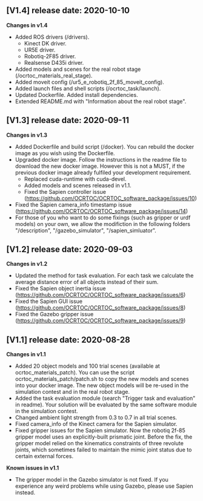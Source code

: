 ## [V1.4] release date: 2020-10-10
**Changes in v1.4**
- Added ROS drivers (/drivers).
    - Kinect DK driver.
    - UR5E driver.
    - Robotiq-2F85 driver.
    - Realsense D435i driver.
- Added models and scenes for the real robot stage (/ocrtoc_materials_real_stage).
- Added moveit config (/ur5_e_robotiq_2f_85_moveit_config).
- Added launch files and shell scripts (/ocrtoc_task/launch).
- Updated Dockerfile. Added install dependencies.
- Extended README.md with "Information about the real robot stage".

## [V1.3] release date: 2020-09-11
**Changes in v1.3**
- Added Dockerfile and build script (/docker). You can rebuild the docker image as you wish using the Dockerfile.
- Upgraded docker image. Follow the instructions in the readme file to download the new docker image. However this is not a MUST, if the previous docker image already fulfiled your development requirement.
    - Replaced cuda-runtime with cuda-devel.
    - Added models and scenes released in v1.1.
    - Fixed the Sapien controller issue (https://github.com/OCRTOC/OCRTOC_software_package/issues/10)
- Fixed the Sapien camera_info timestamp issue (https://github.com/OCRTOC/OCRTOC_software_package/issues/14)
- For those of you who want to do some fixings (such as gripper or urdf models) on your own, we allow the modifiction in the following folders "/description", "/gazebo_simulator", "/sapien_simluator".

## [V1.2] release date: 2020-09-03
**Changes in v1.2**
- Updated the method for task evaluation. For each task we calculate the average distance error of all objects instead of their sum.
- Fixed the Sapien object inertia issue (https://github.com/OCRTOC/OCRTOC_software_package/issues/6)
- Fixed the Sapien GUI issue (https://github.com/OCRTOC/OCRTOC_software_package/issues/8)
- Fixed the Gazebo gripper issue (https://github.com/OCRTOC/OCRTOC_software_package/issues/9)

## [V1.1] release date: 2020-08-28
**Changes in v1.1**
- Added 20 object models and 100 trial scenes (available at ocrtoc_materials_patch). You can use the script ocrtoc_materials_patch/patch.sh to copy the new models and scenes into your docker image. The new object models will be re-used in the simulation contest and in the real robot stage.
- Added the task evaluation module (search "Trigger task and evaluation" in readme). Your solution will be evaluated by the same software module in the simulation contest.
- Changed ambient light strength from 0.3 to 0.7 in all trial scenes.
- Fixed camera_info of the Kinect camera for the Sapien simulator.
- Fixed gripper issues for the Sapien simulator. Now the robotiq 2f-85 gripper model uses an explicitly-built prismatic joint. Before the fix, the gripper model relied on the kinematics constraints of three revolute joints, which sometimes failed to maintain the mimic joint status due to certain external forces.

**Known issues in v1.1**
- The gripper model in the Gazebo simulator is not fixed. If you experience any weird problems while using Gazebo, please use Sapien instead.


